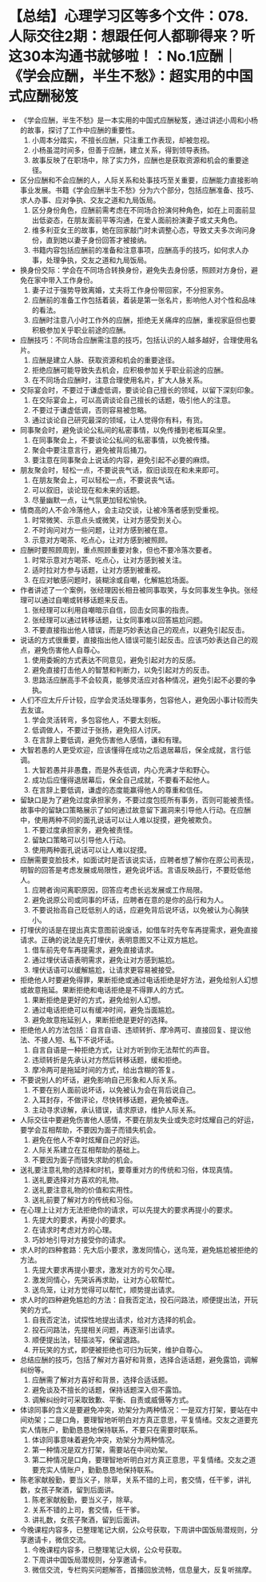 # 【总结】心理学习区等多个文件：078.人际交往2期：想跟任何人都聊得来？听这30本沟通书就够啦！：No.1应酬｜《学会应酬，半生不愁》：超实用的中国式应酬秘笈

-   《学会应酬，半生不愁》是一本实用的中国式应酬秘笈，通过讲述小周和小杨的故事，探讨了工作中应酬的重要性。
    1.  小周本分踏实，不擅长应酬，只注重工作表现，却被忽视。
    2.  小杨虽混时间多，但善于应酬，建立关系，得到领导表扬。
    3.  故事反映了在职场中，除了实力外，应酬也是获取资源和机会的重要途径。
-   区分应酬和不会应酬的人，人际关系和处事技巧至关重要，应酬能力直接影响事业发展。书籍《学会应酬半生不愁》分为六个部分，包括应酬准备、技巧、求人办事、应对争执、交友之道和九局饭局。
    1.  区分身份角色，应酬前需考虑在不同场合扮演何种角色，如在上司面前显出低姿态，在朋友面前平等沟通，在爱人面前扮演妻子或丈夫角色。
    2.  维多利亚女王的故事，她在回家敲门时未调整心态，导致丈夫多次询问身份，直到她以妻子身份回答才被接纳。
    3.  书籍内容包括应酬前的准备和注意事项，应酬高手的技巧，如何求人办事，处理争执，交友之道和九局饭局。
-   换身份交际：学会在不同场合转换身份，避免失去身份感，照顾对方身份，避免在家中带入工作身份。
    1.  妻子过于强势导致离婚，丈夫将工作身份带回家，不分担家务。
    2.  应酬前的准备工作包括着装，着装是第一张名片，影响他人对个性和品味的看法。
    3.  应酬时注意八小时工作外的应酬，拒绝无关痛痒的应酬，重视家庭但也要积极参加关乎职业前途的应酬。
-   应酬技巧：不同场合应酬需注意的技巧，包括认识的人越多越好，合理使用名片。
    1.  应酬是建立人脉、获取资源和机会的重要途径。
    2.  拒绝应酬可能导致失去机会，应积极参加关乎职业前途的应酬。
    3.  在不同场合应酬时，注意合理使用名片，扩大人脉关系。
-   交际宴会时，不要过于谦虚低调，要谈论自己擅长的领域，以留下深刻印象。
    1.  在交际宴会上，可以高调谈论自己擅长的话题，吸引他人的注意。
    2.  不要过于谦虚低调，否则容易被忽略。
    3.  通过谈论自己研究最深的领域，让人觉得你有料，有货。
-   同事聚会时，避免谈论公私间的私密事情，以免传播到老板耳朵里。
    1.  在同事聚会上，不要谈论公私间的私密事情，以免被传播。
    2.  聚会中要注意言行，避免被背后捅刀。
    3.  要注意在同事聚会上说话的内容，避免引起不必要的麻烦。
-   朋友聚会时，轻松一点，不要说丧气话，叙旧谈现在和未来即可。
    1.  在朋友聚会上，可以轻松一点，不要说丧气话。
    2.  可以叙旧，谈论现在和未来的话题。
    3.  尽量幽默一点，让气氛更加轻松愉快。
-   情商高的人不会冷落他人，会主动交谈，让被冷落者感到受重视。
    1.  时常微笑、示意点头或微笑，让对方感受到关心。
    2.  不时询问对方一些问题，让对方感到被在意。
    3.  示意对方喝茶、吃点心，让对方感到被照顾。
-   应酬时要照顾周到，重点照顾重要对象，但也不要冷落次要者。
    1.  时常示意对方喝茶、吃点心，让对方感到被关注。
    2.  适时拉对方参与话题，让对方感到被重视。
    3.  在应对敏感问题时，装糊涂或自嘲，化解尴尬场面。
-   作者讲述了一个案例，张经理因长相丑被同事取笑，与女同事发生争执。张经理可以通过自嘲或转移话题来反击。
    1.  张经理可以利用自嘲暗示自信，回击女同事的指责。
    2.  张经理可以通过转移话题，让女同事难以回答尴尬问题。
    3.  不要直接指出他人错误，而是巧妙表达自己的观点，以避免引起反击。
-   说话的方式很重要，直接指出他人错误可能引起反击。应该巧妙表达自己的观点，避免伤害他人自尊心。
    1.  使用委婉的方式表达不同意见，避免引起对方的反感。
    2.  避免直接打击他人的智慧和判断力，以免引起对方的反击。
    3.  思路活应酬高手不会较真，能够灵活应对各种情况，避免引起不必要的争执。
-   人们不应太斤斤计较，应学会灵活处理事务，包容他人，避免因小事计较而失去友谊。
    1.  学会灵活转弯，多包容他人，不要太刻板。
    2.  低调做人，不要过于张扬，避免招人讨厌。
    3.  在言辞上要低调，避免伤害他人感情，谦和有理。
-   大智若愚的人更受欢迎，应该懂得在成功之后退居幕后，保全成就，言行低调。
    1.  大智若愚并非愚蠢，而是外表低调，内心充满才华和野心。
    2.  成功后应懂得退居幕后，保全自己成就，不要看不起他人。
    3.  在言辞上要低调，谦虚的态度能赢得他人的尊重和信任。
-   留缺口是为了避免过度承担家务，不要过度包揽所有事务，否则可能被责怪。故事中的留缺口策略展示了如何通过故意留下漏洞来引导他人行动。在应酬中，使用两种不同的面孔说话可以让人难以捉摸，避免被欺负。 
    1.  不要过度承担家务，避免被责怪。
    2.  留缺口策略可以引导他人行动。
    3.  使用两种面孔说话可以让人难以捉摸。
-   应酬需要变脸技术，如面试时是否该说实话，应聘者想了解你在原公司表现，明智的回答是考虑发展或局限性，避免说坏话。言语反映品行，不要贬低他人。
    1.  应聘者询问离职原因，回答应考虑长远发展或工作局限。
    2.  避免说原公司或同事的坏话，应聘者在意的是你的品行和为人。
    3.  不要说抬高自己贬低别人的话，应避免背后说坏话，以免被认为心胸狭小。
-   打埋伏的话是在提出真实意图前说废话，如借车时先夸车再提需求，避免直接请求。正确的说法是先打埋伏，表明意图又不让双方尴尬。
    1.  借车前先夸车再提需求，避免直接请求。
    2.  通过埋伏话语表明需求，避免让对方感到尴尬。
    3.  埋伏话语可以缓解尴尬，让请求更容易被接受。
-   拒绝他人时要避免得罪，果断拒绝或通过电话拒绝是好方法，避免给别人幻想或故意拖延。果断拒绝和电话拒绝是不得罪人的方式。
    1.  果断拒绝是更好的方式，避免给别人幻想。
    2.  通过电话拒绝可以有缓冲时间，避免当面尴尬。
    3.  避免故意拖延别人，果断拒绝是更好的选择。
-   拒绝他人的方法包括：自言自语、违顽转折、摩冷两可、直接回复、提议他法、不接人短、私下不说坏话。
    1.  自言自语是一种拒绝方式，让对方听到你无法帮忙的声音。
    2.  违顽转折是先承认对方然后转移话题，缓和拒绝。
    3.  摩冷两可是拖延时间的方式，给出含糊的答复。
-   不要说别人的坏话，避免影响自己形象和人际关系。
    1.  不要在别人面前说坏话，以免被认为会在背后说自己。
    2.  入耳封存，不做评论，尽快转移话题，避免被牵连。
    3.  主动寻求谅解，承认错误，请求原谅，维护人际关系。
-   人际交往中要避免伤害他人感情，不要在朋友失业或失恋时炫耀自己的好运，要学会互相帮助，不要因为面子而错失机会。
    1.  避免在他人不幸时炫耀自己的好运。
    2.  人际关系建立在互相帮助的基础上。
    3.  不要因为面子而错失求助的机会。
-   送礼要注意礼物的选择和时机，要尊重对方的传统和习俗，体现真情。
    1.  送礼要选择对方喜欢的礼物。
    2.  送礼要注意礼物的价值和实用性。
    3.  送礼前要了解对方的传统和习俗。
-   在心理上让对方无法拒绝你的请求，可以先提大的要求再提小的要求。
    1.  先提大的要求，再提小的要求。
    2.  在请求时考虑对方的心理。
    3.  巧妙地引导对方接受你的请求。
-   求人时的四种套路：先大后小要求，激发同情心，送鸟笼，避免尴尬被拒绝的方法。
    1.  先提大要求再提小要求，激发对方的亏欠心理。
    2.  激发同情心，先哭诉再求助，让对方心软帮忙。
    3.  送鸟笼，让对方觉得可以帮忙，顺势提出请求。
-   求人时的四种避免尴尬的方法：自我否定法，投石问路法，顺便提出法，开玩笑的方式。
    1.  自我否定法，试探性地提出请求，给对方选择的机会。
    2.  投石问路法，先提相关问题，再逐渐引出请求。
    3.  顺便提出法，轻描淡写，保留退路。
    4.  开玩笑的方式，即便被拒绝也可归为玩笑，维护自尊心。
-   总结应酬的技巧，包括了解对方喜好和背景，选择合适话题，避免露馅，调解纠纷等。
    1.  应酬需了解对方喜好和背景，选择合适话题。
    2.  避免谈及不擅长的话题，保持话题深入但不露馅。
    3.  调解纠纷时可采取致歉、平衡、自责或威慑等方式。
-   体谅同事的含义是要避免冲突，劝架分为两种情况：一是双方打架，要站在中间劝架；二是口角，要理智地听明白对方真正意思，平复情绪。交友之道要充实人情账户，勤勤恳恳地保持联系，不要只在需要时联系。
    1.  体谅同事意味着避免冲突，劝架分为两种情况。
    2.  第一种情况是双方打架，需要站在中间劝架。
    3.  第二种情况是口角，要理智地听明白对方真正意思，平复情绪。交友之道要充实人情账户，勤勤恳恳地保持联系。
-   陈老家献殷勤，要当义子，除草，关系不错的上司，套交情，任干爹，讲礼数，女孩子聚酒，留到后面讲。
    1.  陈老家献殷勤，要当义子，除草。
    2.  关系不错的上司，套交情，任干爹。
    3.  讲礼数，女孩子聚酒，留到后面讲。
-   今晚课程内容多，已整理笔记大纲，公众号获取，下周讲中国饭局潜规则，分享邀请卡，微信交流。
    1.  今晚课程内容多，已整理笔记大纲，公众号获取。
    2.  下周讲中国饭局潜规则，分享邀请卡。
    3.  微信交流，专栏购买问题解答，首播回放流畅，信息量大，反复听揣摩。